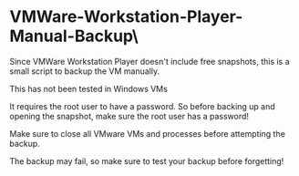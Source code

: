 # VMWare-Workstation-Player-Manual-Backup\

Since VMWare Workstation Player doesn't include free snapshots, this is a small script to backup the VM manually.

This has not been tested in Windows VMs

It requires the root user to have a password. So before backing up and opening the snapshot, make sure the root user has a password!

Make sure to close all VMware VMs and processes before attempting the backup.

The backup may fail, so make sure to test your backup before forgetting!

